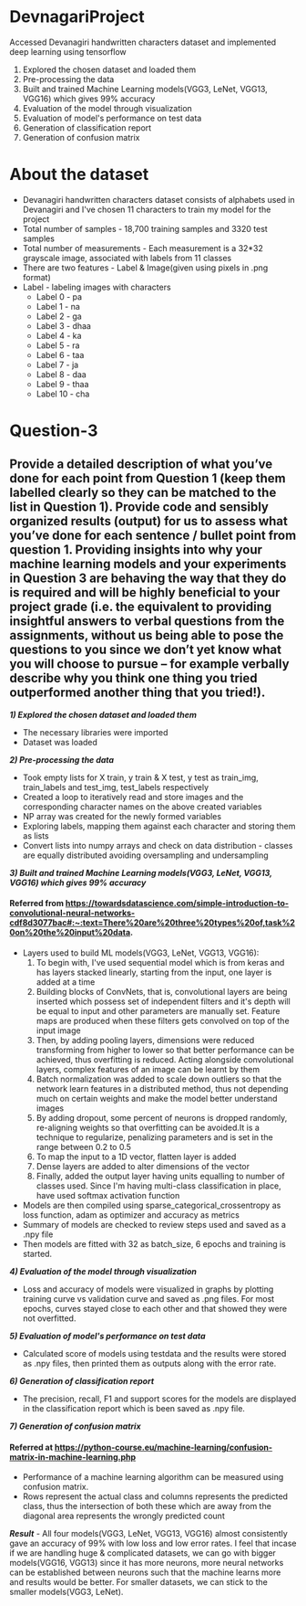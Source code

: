 # DevnagariProject
Accessed Devanagiri handwritten characters dataset and implemented deep learning using tensorflow
1) Explored the chosen dataset and loaded them
2) Pre-processing the data
3) Built and trained Machine Learning models(VGG3, LeNet, VGG13, VGG16) which gives 99% accuracy
4) Evaluation of the model through visualization
5) Evaluation of model's performance on test data
6) Generation of classification report
7) Generation of confusion matrix

# About the dataset
* Devanagiri handwritten characters dataset consists of alphabets used in Devanagiri and I've chosen 11 characters to train my model for the project
* Total number of samples - 18,700 training samples and 3320 test samples
* Total number of measurements - Each measurement is a 32*32 grayscale image, associated with labels from 11 classes
* There are two features - Label & Image(given using pixels in .png format)
* Label - labeling images with characters
  * Label 0 - pa
  * Label 1 - na
  * Label 2 - ga
  * Label 3 - dhaa
  * Label 4 - ka
  * Label 5 - ra
  * Label 6 - taa
  * Label 7 - ja
  * Label 8 - daa
  * Label 9 - thaa
  * Label 10 - cha

# Question-3 
## Provide a detailed description of what you’ve done for each point from Question 1 (keep them labelled clearly so they can be matched to the list in Question 1). Provide code and sensibly organized results (output) for us to assess what you’ve done for each sentence / bullet point from question 1. Providing insights into why your machine learning models and your experiments in Question 3 are behaving the way that they do is required and will be highly beneficial to your project grade (i.e. the equivalent to providing insightful answers to verbal questions from the assignments, without us being able to pose the questions to you since we don’t yet know what you will choose to pursue – for example verbally describe why you think one thing you tried outperformed another thing that you tried!).
***1) Explored the chosen dataset and loaded them***
  * The necessary libraries were imported
  * Dataset was loaded

***2) Pre-processing the data***
  * Took empty lists for X train, y train & X test, y test as train_img, train_labels and test_img, test_labels respectively
  * Created a loop to iteratively read and store images and the corresponding character names on the above created variables
  * NP array was created for the newly formed variables
  * Exploring labels, mapping them against each character and storing them as lists
  * Convert lists into numpy arrays and check on data distribution - classes are equally distributed avoiding oversampling and undersampling 

***3) Built and trained Machine Learning models(VGG3, LeNet, VGG13, VGG16) which gives 99% accuracy***
#### Referred from https://towardsdatascience.com/simple-introduction-to-convolutional-neural-networks-cdf8d3077bac#:~:text=There%20are%20three%20types%20of,task%20on%20the%20input%20data.
  * Layers used to build ML models(VGG3, LeNet, VGG13, VGG16):
    1) To begin with, I've used sequential model which is from keras and has layers stacked linearly, starting from the input, one layer is added at a time
    2) Building blocks of ConvNets, that is, convolutional layers are being inserted which possess set of independent filters and it's depth will be equal to input and other parameters are manually set. Feature maps are produced when these filters gets convolved on top of the input image
    3) Then, by adding pooling layers, dimensions were reduced transforming from higher to lower so that better performance can be achieved, thus overfitting is reduced. Acting alongside convolutional layers, complex features of an image can be learnt by them
    4) Batch normalization was added to scale down outliers so that the network learn features in a distributed method, thus not depending much on certain weights and make the model better understand images
    5) By adding dropout, some percent of neurons is dropped randomly, re-aligning weights so that overfitting can be avoided.It is a technique to regularize, penalizing parameters and is set in the range between 0.2 to 0.5
    6) To map the input to a 1D vector, flatten layer is added
    7) Dense layers are added to alter dimensions of the vector
    8) Finally, added the output layer having units equalling to number of classes used. Since I'm having multi-class classification in place, have used softmax activation function
  * Models are then compiled using sparse_categorical_crossentropy as loss function, adam as optimizer and accuracy as metrics
  * Summary of models are checked to review steps used and saved as a .npy file
  * Then models are fitted with 32 as batch_size, 6 epochs and training is started.

***4) Evaluation of the model through visualization***
  * Loss and accuracy of models were visualized in graphs by plotting training curve vs validation curve and saved as .png files. For most epochs, curves stayed close to each other and that showed they were not overfitted.   

***5) Evaluation of model's performance on test data***
  * Calculated score of models using testdata and the results were stored as .npy files, then printed them as outputs along with the error rate.

***6) Generation of classification report***
  * The precision, recall, F1 and support scores for the models are displayed in the classification report which is been saved as .npy file.

***7) Generation of confusion matrix***
#### Referred at https://python-course.eu/machine-learning/confusion-matrix-in-machine-learning.php
  * Performance of a machine learning algorithm can be measured using confusion matrix.
  * Rows represent the actual class and columns represents the predicted class, thus the intersection of both these which are away from the diagonal area represents the wrongly predicted count

***Result*** - 
All four models(VGG3, LeNet, VGG13, VGG16) almost consistently gave an accuracy of 99% with low loss and low error rates. I feel that incase if we are handling huge & complicated datasets, we can go with bigger models(VGG16, VGG13) since it has more neurons, more neural networks can be established between neurons such that the machine learns more and results would be better. For smaller datasets, we can stick to the smaller models(VGG3, LeNet).
